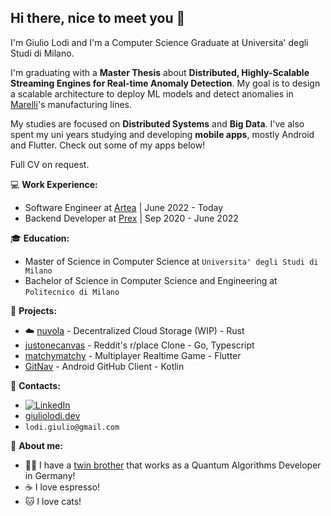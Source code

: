 ## Hi there, nice to meet you 👋


I'm Giulio Lodi and I'm a Computer Science Graduate at Universita' degli Studi di Milano. 

I'm graduating with a **Master Thesis** about **Distributed, Highly-Scalable Streaming Engines for Real-time Anomaly Detection**. My goal is to design a scalable architecture to deploy ML models and detect anomalies in [Marelli](https://www.marelli.com)'s manufacturing lines.


My studies are focused on **Distributed Systems** and **Big Data**. I've also spent my uni years studying and developing **mobile apps**, mostly Android and Flutter. Check out some of my apps below!


Full CV on request.


:computer: **Work Experience:**
 - Software Engineer at [Artea](https://www.artea.com/?lang=en) | June 2022 - Today
 - Backend Developer at [Prex](https://prex.it/) | Sep 2020 - June 2022


:mortar_board: **Education:**
 - Master of Science in Computer Science at `Universita' degli Studi di Milano`
 - Bachelor of Science in Computer Science and Engineering at `Politecnico di Milano`


:pushpin: **Projects:**
 - :cloud: [nuvola](https://github.com/GLodi/nuvola) - Decentralized Cloud Storage (WIP) - Rust
 - [justonecanvas](https://github.com/GLodi/justonecanvas) - Reddit's r/place Clone - Go, Typescript
 - [matchymatchy](https://github.com/GLodi/matchymatchy) - Multiplayer Realtime Game - Flutter
 - [GitNav](https://github.com/GLodi/GitNav) - Android GitHub Client - Kotlin

:loudspeaker: **Contacts:**
- [![LinkedIn](https://img.shields.io/badge/-LinkedIn-blue?style=flat&logo=Linkedin&logoColor=white)](https://www.linkedin.com/in/giulio-lodi-4a266024b/)
- [giuliolodi.dev](https://giuliolodi.dev/)
- `lodi.giulio@gmail.com`


:boy: **About me:**

- :boy::boy: I have a [twin brother](https://github.com/nzpaper) that works as a Quantum Algorithms Developer in Germany!
- :coffee: I love espresso!
- :cat: I love cats!

